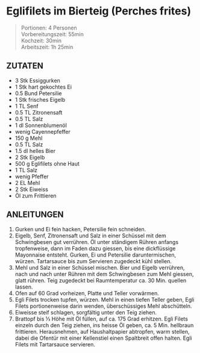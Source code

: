 # Eglifilets im Bierteig (Perches frites)

> Portionen: 4 Personen <br />
> Vorbereitungszeit: 55min <br />
> Kochzeit: 30min <br />
> Arbeitszeit: 1h 25min


## ZUTATEN

* 3 Stk Essiggurken
* 1 Stk hart gekochtes Ei
* 0.5 Bund Petersilie
* 1 Stk frisches Eigelb
* 1 TL Senf
* 0.5 TL Zitronensaft
* 0.5 TL Salz
* 1 dl Sonnenblumenöl
* wenig Cayennepfeffer
* 150 g Mehl
* 0.5 TL Salz
* 1.5 dl helles Bier
* 2 Stk Eigelb
* 500 g Eglifilets ohne Haut
* 1 TL Salz
* wenig Pfeffer
* 2 EL Mehl
* 2 Stk Eiweiss
* Öl zum Frittieren

## ANLEITUNGEN

1. Gurken und Ei fein hacken, Petersilie fein schneiden.
2. Eigelb, Senf, Zitronensaft und Salz in einer Schüssel mit dem Schwingbesen gut verrühren. Öl unter ständigem Rühren anfangs tropfenweise, dann im Faden dazu giessen, bis eine dickflüssige Mayonnaise entsteht. Gurken, Ei und Petersilie daruntermischen, würzen. Tartarsauce bis zum Servieren zugedeckt kühl stellen.
3. Mehl und Salz in einer Schüssel mischen. Bier und Eigelb verrühren, nach und nach unter Rühren mit dem Schwingbesen zum Mehl giessen, glatt rühren. Teig zugedeckt bei Raumtemperatur ca. 30 Min. quellen lassen.
4. Ofen auf 60 Grad vorheizen, Platte und Teller vorwärmen.
5. Egli Filets trocken tupfen, würzen. Mehl in einen tiefen Teller geben, Egli Filets portionenweise darin wenden, überschüssiges Mehl abschütteln.
6. Eiweisse steif schlagen, sorgfältig unter den Teig ziehen.
7. Brattopf bis ⅓ Höhe mit Öl füllen, auf ca. 175 Grad erhitzen. Egli Filets einzeln durch den Teig ziehen, ins heisse Öl geben, ca. 5 Min. hellbraun frittieren. Herausnehmen, auf Haushaltpapier abtropfen, warm stellen, dabei die Ofentür mit einer Kellenstiel einen Spaltbreit offen halten. Egli Filets mit Tartarsauce servieren.

